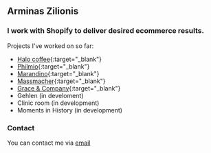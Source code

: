 ## Arminas Zilionis

### I work with Shopify to deliver desired ecommerce results. 

Projects I've worked on so far:

- [Halo coffee](https://halo.coffee/){:target="\_blank"}
- [Philmio](https://philmio.com){:target="\_blank"}
- [Marandino](https://marandino.de){:target="\_blank"}
- [Massmacher](https://massmacher.de){:target="\_blank"}
- [Grace & Company](https://gracemygrace.com/){:target="\_blank"}
- Gehlen (in develoment)
- Clinic room (in development)
- Moments in History (in development)


### Contact

You can contact me via [email](mailto:arminas.zilionis@gmail.com) 
